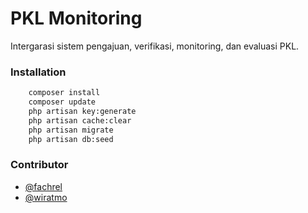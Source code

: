 # PKL Monitoring
Intergarasi sistem pengajuan, verifikasi, monitoring, dan evaluasi PKL. 

### Installation

```bash
    composer install
    composer update
    php artisan key:generate
    php artisan cache:clear
    php artisan migrate
    php artisan db:seed

```

### Contributor
- [@fachrel](https://www.github.com/fachrel)
- [@wiratmo](https://www.github.com/wiratmo)
